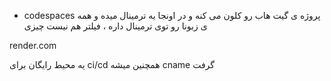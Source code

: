 + codespaces
پروژه ی گیت هاب رو کلون می کنه و در اونجا یه ترمینال میده و همه ی زبونا رو توی ترمینال داره ، فیلتر هم نیست چیزی

render.com

یه محیط رایگان برای ci/cd همچنین میشه cname گرفت

